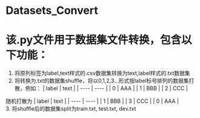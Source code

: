 # Datasets_Convert
# 该.py文件用于数据集文件转换，包含以下功能：
1. 将原列标签为label,text样式的.csv数据集转换为text,label样式的.txt数据集
2. 将转换为.txt的数据集shuffle，将以0,1,2,3...形式按label标号排列的数据集打散，例如：
|  label   | text  |
|  ----  | ----  |
| 0  | AAA |
| 1  | BBB |
| 2  | CCC |  

随机打散为
|  label   | text  |
|  ----  | ----  |
| 1  | BBB |
| 3  | CCC |
| 0  | AAA |  
3. 将shuffle后的数据集split为train.txt, test.txt, dev.txt
